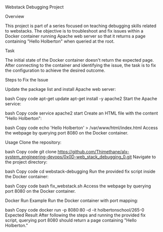 Webstack Debugging Project


Overview

This project is part of a series focused on teaching debugging skills related to webstacks. The objective is to troubleshoot and fix issues within a Docker container running Apache web server so that it returns a page containing "Hello Holberton" when queried at the root.

Task

The initial state of the Docker container doesn't return the expected page. After connecting to the container and identifying the issue, the task is to fix the configuration to achieve the desired outcome.

Steps to Fix the Issue

Update the package list and install Apache web server:

bash
Copy code
apt-get update
apt-get install -y apache2
Start the Apache service:

bash
Copy code
service apache2 start
Create an HTML file with the content "Hello Holberton":

bash
Copy code
echo '<html><body>Hello Holberton</body></html>' > /var/www/html/index.html
Access the webpage by querying port 8080 on the Docker container.

Usage
Clone the repository:

bash
Copy code
git clone https://github.com/Thimethane/alx-system_engineering-devops/0x0D-web_stack_debugging_0.git
Navigate to the project directory:

bash
Copy code
cd webstack-debugging
Run the provided fix script inside the Docker container:

bash
Copy code
bash fix_webstack.sh
Access the webpage by querying port 8080 on the Docker container.

Docker Run Example
Run the Docker container with port mapping:

bash
Copy code
docker run -p 8080:80 -d -it holbertonschool/265-0
Expected Result
After following the steps and running the provided fix script, querying port 8080 should return a page containing "Hello Holberton."
